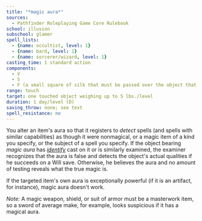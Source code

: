 ```yaml
---
title: "*magic aura*"
sources:
  - Pathfinder Roleplaying Game Core Rulebook
school: illusion
subschool: glamer
spell_lists:
  - {name: occultist, level: 1}
  - {name: bard, level: 1}
  - {name: sorcerer/wizard, level: 1}
casting_time: 1 standard action
components:
  - V
  - S
  - F (a small square of silk that must be passed over the object that receives the aura)
range: touch
target: one touched object weighing up to 5 lbs./level
duration: 1 day/level (D)
saving_throw: none; see text
spell_resistance: no
---
```


You alter an item's aura so that it registers to *detect* spells (and spells with similar capabilities) as though it were nonmagical, or a magic item of a kind you specify, or the subject of a spell you specify. If the object bearing *magic aura* has [*identify*](/spells/identify/) cast on it or is similarly examined, the examiner recognizes that the aura is false and detects the object's actual qualities if he succeeds on a Will save. Otherwise, he believes the aura and no amount of testing reveals what the true magic is.

If the targeted item's own aura is exceptionally powerful (if it is an artifact, for instance), magic aura doesn't work.

*Note:* A magic weapon, shield, or suit of armor must be a masterwork item, so a sword of average make, for example, looks suspicious if it has a magical aura.

